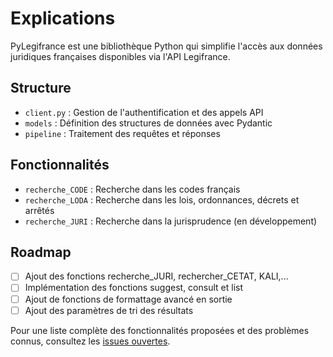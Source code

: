 # Explications

PyLegifrance est une bibliothèque Python qui simplifie l'accès aux données juridiques françaises disponibles via l'API Legifrance.

## Structure

- `client.py` : Gestion de l'authentification et des appels API
- `models` : Définition des structures de données avec Pydantic
- `pipeline` : Traitement des requêtes et réponses

## Fonctionnalités

- `recherche_CODE` : Recherche dans les codes français
- `recherche_LODA` : Recherche dans les lois, ordonnances, décrets et arrêtés
- `recherche_JURI` : Recherche dans la jurisprudence (en développement)

## Roadmap

- [ ] Ajout des fonctions recherche_JURI, rechercher_CETAT, KALI,...
- [ ] Implémentation des fonctions suggest, consult et list
- [ ] Ajout de fonctions de formattage avancé en sortie
- [ ] Ajout des paramètres de tri des résultats 

Pour une liste complète des fonctionnalités proposées et des problèmes connus, consultez les [issues ouvertes](https://github.com/pylegifrance/pylegifrance/issues).
